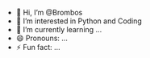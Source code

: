 - 👋 Hi, I’m @Brombos
- 👀 I’m interested in Python and Coding 
- 🌱 I’m currently learning ...
- 😄 Pronouns: ...
- ⚡ Fun fact: ...

<!---
Brombos/Brombos is a ✨ special ✨ repository because its `README.md` (this file) appears on your GitHub profile.
You can click the Preview link to take a look at your changes.
--->
